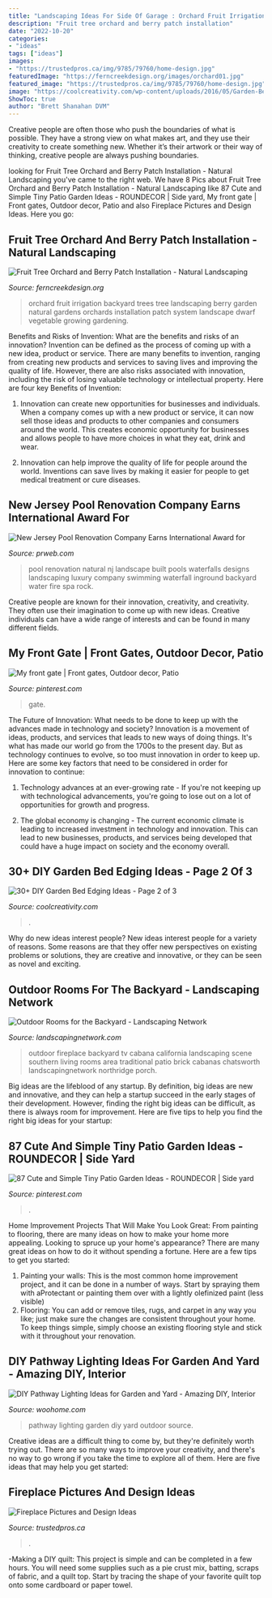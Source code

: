```yaml
---
title: "Landscaping Ideas For Side Of Garage : Orchard Fruit Irrigation Backyard Trees Tree Landscaping Berry Garden Natural Gardens Orchards Installation Patch System Landscape Dwarf Vegetable Growing Gardening"
description: "Fruit tree orchard and berry patch installation"
date: "2022-10-20"
categories:
- "ideas"
tags: ["ideas"]
images:
- "https://trustedpros.ca/img/9785/79760/home-design.jpg"
featuredImage: "https://ferncreekdesign.org/images/orchard01.jpg"
featured_image: "https://trustedpros.ca/img/9785/79760/home-design.jpg"
image: "https://coolcreativity.com/wp-content/uploads/2016/05/Garden-Bed-Edging-Ideas-Woohome-18.jpg"
ShowToc: true
author: "Brett Shanahan DVM"
---
```



Creative people are often those who push the boundaries of what is possible. They have a strong view on what makes art, and they use their creativity to create something new. Whether it’s their artwork or their way of thinking, creative people are always pushing boundaries.

	

		
looking for Fruit Tree Orchard and Berry Patch Installation - Natural Landscaping you've came to the right web. We have 8 Pics about Fruit Tree Orchard and Berry Patch Installation - Natural Landscaping like 87 Cute and Simple Tiny Patio Garden Ideas - ROUNDECOR | Side yard, My front gate | Front gates, Outdoor decor, Patio and also Fireplace Pictures and Design Ideas. Here you go:
		
    
## Fruit Tree Orchard And Berry Patch Installation - Natural Landscaping

<img loading=lazy src="https://ferncreekdesign.org/images/orchard01.jpg" onerror="this.onerror=null;this.src='https://tse1.mm.bing.net/th?id=OIP.0HTJFXnTSiX8iAWS8Jt-JgHaEP&amp;pid=15.1';" alt="Fruit Tree Orchard and Berry Patch Installation - Natural Landscaping">

_Source: ferncreekdesign.org_

>orchard fruit irrigation backyard trees tree landscaping berry garden natural gardens orchards installation patch system landscape dwarf vegetable growing gardening. 

	

Benefits and Risks of Invention: What are the benefits and risks of an innovation?
Invention can be defined as the process of coming up with a new idea, product or service. There are many benefits to invention, ranging from creating new products and services to saving lives and improving the quality of life. However, there are also risks associated with innovation, including the risk of losing valuable technology or intellectual property. Here are four key Benefits of Invention: 
1) Innovation can create new opportunities for businesses and individuals. When a company comes up with a new product or service, it can now sell those ideas and products to other companies and consumers around the world. This creates economic opportunity for businesses and allows people to have more choices in what they eat, drink and wear. 

2) Innovation can help improve the quality of life for people around the world. Inventions can save lives by making it easier for people to get medical treatment or cure diseases.

    
## New Jersey Pool Renovation Company Earns International Award For

<img loading=lazy src="http://ww1.prweb.com/prfiles/2011/11/09/8951374/Pool-Renovation-Company-NJ.jpg" onerror="this.onerror=null;this.src='https://tse3.mm.bing.net/th?id=OIP.8axapanpG181W2saqXg_NwHaEP&amp;pid=15.1';" alt="New Jersey Pool Renovation Company Earns International Award for">

_Source: prweb.com_

>pool renovation natural nj landscape built pools waterfalls designs landscaping luxury company swimming waterfall inground backyard water fire spa rock. 

	

Creative people are known for their innovation, creativity, and creativity. They often use their imagination to come up with new ideas. Creative individuals can have a wide range of interests and can be found in many different fields.

    
## My Front Gate | Front Gates, Outdoor Decor, Patio

<img loading=lazy src="https://i.pinimg.com/1200x/3d/92/47/3d92472c6b20ed010f47c2adc640b87c.jpg" onerror="this.onerror=null;this.src='https://tse1.mm.bing.net/th?id=OIP.ERXaHfCeBGSFcvEBZzRV0QHaJ4&amp;pid=15.1';" alt="My front gate | Front gates, Outdoor decor, Patio">

_Source: pinterest.com_

>gate. 

	

The Future of Innovation: What needs to be done to keep up with the advances made in technology and society?
Innovation is a movement of ideas, products, and services that leads to new ways of doing things. It's what has made our world go from the 1700s to the present day. But as technology continues to evolve, so too must innovation in order to keep up. Here are some key factors that need to be considered in order for innovation to continue:
1. Technology advances at an ever-growing rate - If you're not keeping up with technological advancements, you're going to lose out on a lot of opportunities for growth and progress.

2. The global economy is changing - The current economic climate is leading to increased investment in technology and innovation. This can lead to new businesses, products, and services being developed that could have a huge impact on society and the economy overall.


    
## 30+ DIY Garden Bed Edging Ideas - Page 2 Of 3

<img loading=lazy src="https://coolcreativity.com/wp-content/uploads/2016/05/Garden-Bed-Edging-Ideas-Woohome-18.jpg" onerror="this.onerror=null;this.src='https://tse1.mm.bing.net/th?id=OIP.p4melmFl-82NCFM8XRtjTAHaNK&amp;pid=15.1';" alt="30+ DIY Garden Bed Edging Ideas - Page 2 of 3">

_Source: coolcreativity.com_

>. 

	

Why do new ideas interest people?
New ideas interest people for a variety of reasons. Some reasons are that they offer new perspectives on existing problems or solutions, they are creative and innovative, or they can be seen as novel and exciting.

    
## Outdoor Rooms For The Backyard - Landscaping Network

<img loading=lazy src="https://images.landscapingnetwork.com/pictures/images/675x529Max/site_8/the-green-scene_216.jpg" onerror="this.onerror=null;this.src='https://tse2.mm.bing.net/th?id=OIP.ClNDeG-SXL5_PdqtktV6TAHaE6&amp;pid=15.1';" alt="Outdoor Rooms for the Backyard - Landscaping Network">

_Source: landscapingnetwork.com_

>outdoor fireplace backyard tv cabana california landscaping scene southern living rooms area traditional patio brick cabanas chatsworth landscapingnetwork northridge porch. 

	

Big ideas are the lifeblood of any startup. By definition, big ideas are new and innovative, and they can help a startup succeed in the early stages of their development. However, finding the right big ideas can be difficult, as there is always room for improvement. Here are five tips to help you find the right big ideas for your startup: 

    
## 87 Cute And Simple Tiny Patio Garden Ideas - ROUNDECOR | Side Yard

<img loading=lazy src="https://i.pinimg.com/736x/9a/e4/96/9ae496db463affd52cf153ec06ead05b.jpg" onerror="this.onerror=null;this.src='https://tse4.mm.bing.net/th?id=OIP.bJyr-1HjK8lCVHJ0bO7ylQHaKz&amp;pid=15.1';" alt="87 Cute and Simple Tiny Patio Garden Ideas - ROUNDECOR | Side yard">

_Source: pinterest.com_

>. 

	

Home Improvement Projects That Will Make You Look Great: From painting to flooring, there are many ideas on how to make your home more appealing.
Looking to spruce up your home's appearance? There are many great ideas on how to do it without spending a fortune. Here are a few tips to get you started:
1. Painting your walls: This is the most common home improvement project, and it can be done in a number of ways. Start by spraying them with aProtectant or painting them over with a lightly olefinized paint (less visible) 
2. Flooring: You can add or remove tiles, rugs, and carpet in any way you like; just make sure the changes are consistent throughout your home. To keep things simple, simply choose an existing flooring style and stick with it throughout your renovation.

    
## DIY Pathway Lighting Ideas For Garden And Yard - Amazing DIY, Interior

<img loading=lazy src="http://www.woohome.com/wp-content/uploads/2017/06/lighting-ideas-for-pathway-5.jpg" onerror="this.onerror=null;this.src='https://tse4.mm.bing.net/th?id=OIP.QQwowaMz6WvOJzUkQPIcPAHaJ4&amp;pid=15.1';" alt="DIY Pathway Lighting Ideas for Garden and Yard - Amazing DIY, Interior">

_Source: woohome.com_

>pathway lighting garden diy yard outdoor source. 

	

Creative ideas are a difficult thing to come by, but they're definitely worth trying out. There are so many ways to improve your creativity, and there's no way to go wrong if you take the time to explore all of them. Here are five ideas that may help you get started: 

    
## Fireplace Pictures And Design Ideas

<img loading=lazy src="https://trustedpros.ca/img/9785/79760/home-design.jpg" onerror="this.onerror=null;this.src='https://tse2.mm.bing.net/th?id=OIP.uVLNKEnbN2zPfT519ZMiLAHaJ4&amp;pid=15.1';" alt="Fireplace Pictures and Design Ideas">

_Source: trustedpros.ca_

>. 

	

-Making a DIY quilt: This project is simple and can be completed in a few hours. You will need some supplies such as a pie crust mix, batting, scraps of fabric, and a quilt top. Start by tracing the shape of your favorite quilt top onto some cardboard or paper towel.

